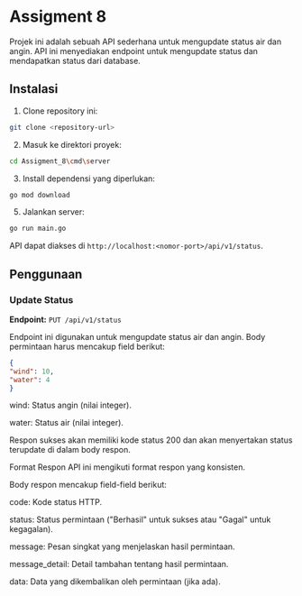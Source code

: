 # Assigment 8

Projek ini adalah sebuah API sederhana untuk mengupdate status air dan angin. API ini menyediakan endpoint untuk mengupdate status dan mendapatkan status dari database.

## Instalasi

1. Clone repository ini:
```bash
git clone <repository-url>
```
2. Masuk ke direktori proyek:
```bash
cd Assigment_8\cmd\server
```
3. Install dependensi yang diperlukan:
```bash
go mod download
```
5. Jalankan server:
```bash
go run main.go
```


API dapat diakses di `http://localhost:<nomor-port>/api/v1/status`.

## Penggunaan

### Update Status

**Endpoint:** `PUT /api/v1/status`

Endpoint ini digunakan untuk mengupdate status air dan angin. Body permintaan harus mencakup field berikut:

```json
{
"wind": 10,
"water": 4
}
```
wind: Status angin (nilai integer).

water: Status air (nilai integer).

Respon sukses akan memiliki kode status 200 dan akan menyertakan status terupdate di dalam body respon.

Format Respon
API ini mengikuti format respon yang konsisten. 

Body respon mencakup field-field berikut:

code: Kode status HTTP.

status: Status permintaan ("Berhasil" untuk sukses atau "Gagal" untuk kegagalan).

message: Pesan singkat yang menjelaskan hasil permintaan.

message_detail: Detail tambahan tentang hasil permintaan.

data: Data yang dikembalikan oleh permintaan (jika ada).








